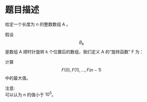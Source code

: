 # 题目描述

给定一个长度为 n 的整数数组 A 。

假设 $$B_k$$ 是数组 A 顺时针旋转 k 个位置后的数组，我们定义 A 的“旋转函数” F 为：

计算$$F(0), F(1), ..., F(n-1)$$中的最大值。

注意:  
可以认为 n 的值小于 $10^5$。

